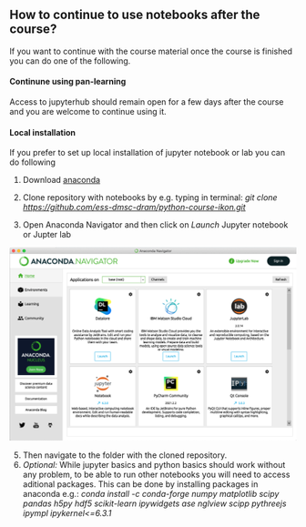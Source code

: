 ## How to continue to use notebooks after the course?
If you want to continue with the course material once the course is finished you can do one of the following.

#### Continune using pan-learning

Access to jupyterhub should remain open for a few days after the course and you are welcome to continue using it.

#### Local installation
If you prefer to set up local installation of jupyter notebook or lab you can do following

1. Download [anaconda](https://www.anaconda.com/products/individual#download-section)

2. Clone repository with notebooks by e.g. typing in terminal: *git clone https://github.com/ess-dmsc-dram/python-course-ikon.git*

4. Open Anaconda Navigator and then click on *Launch* Jupyter notebook or Jupter lab
<img src='ikon21_nav_2.png'>

5. Then navigate to the folder with the cloned repository. 
6. *Optional:* While jupyter basics and python basics should work without any problem, to be able to run other notebooks you will need to access aditional packages. This can be done by installing packages in anaconda e.g.: 
*conda install  -c conda-forge  numpy matplotlib scipy pandas h5py hdf5 scikit-learn ipywidgets ase nglview scipp pythreejs ipympl ipykernel<=6.3.1*


